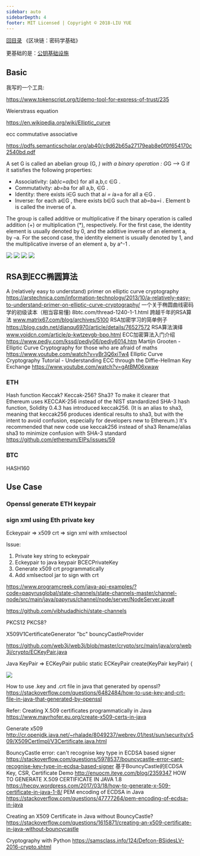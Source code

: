 ```yaml
---
sidebar: auto
sidebarDepth: 4
footer: MIT Licensed | Copyright © 2018-LIU YUE
---
```


[回目录](/docs/blockchain)  《区块链：密码学基础》

更基础的是：[公钥基础设施](/docs/software/highlevel/publickeyinfrastructure)

## Basic

我写的一个工具:

https://www.tokenscript.org/t/demo-tool-for-express-of-trust/235

Weierstrass equation 

https://en.wikipedia.org/wiki/Elliptic_curve

ecc commutative associative

https://pdfs.semanticscholar.org/ab40/c9d62b65a27179eab8e0f0f654170c2540bd.pdf

A set G is called an abelian group (G, *) with a binary operation  : G*G --> G if it satisfies the following properties:
+ Associativity: (a*b)*c=a*(b*c) for all a,b,c ∈G .  
+ Commutativity: a*b=b*a for all a,b, ∈G .  
+ Identity: there exists i∈G such that a*i = i*a=a for all a ∈G .  
+ Inverse: for each a∈G , there exists b∈G such that a*b=b*a=i . Element b is called the inverse of a. 

The group is called additive or multiplicative if the binary operation is called addition (+) or multiplication (*), respectively. For the first case, the identity element is usually denoted by 0, and the additive inverse of an element a, by –a. For the second case, the identity element is usually denoted by 1, and the multiplicative inverse of an element a, by a^-1 . 

![](/docs/docs_image/blockchain/blockchain_cryptography01.png)
![](/docs/docs_image/blockchain/blockchain_cryptography02.png)
![](/docs/docs_image/blockchain/blockchain_cryptography03.png)
![](/docs/docs_image/blockchain/blockchain_cryptography04.png)

## RSA到ECC椭圆算法

A (relatively easy to understand) primer on elliptic curve cryptography
https://arstechnica.com/information-technology/2013/10/a-relatively-easy-to-understand-primer-on-elliptic-curve-cryptography/
一个关于椭圆曲线密码学的初级读本（相当容易懂) 8btc.com/thread-1240-1-1.html
跨越千年的RSA算法 www.matrix67.com/blog/archives/5100
RSA加密学习的简单例子 https://blog.csdn.net/dianqu6970/article/details/76527572
RSA算法演绎 www.voidcn.com/article/p-kwtzevgb-bpo.html
ECC加密算法入门介绍 https://www.pediy.com/kssd/pediy06/pediy6014.htm
Martijn Grooten - Elliptic Curve Cryptography for those who are afraid of maths https://www.youtube.com/watch?v=yBr3Q6xiTw4
Elliptic Curve Cryptography Tutorial - Understanding ECC through the Diffie-Hellman Key Exchange https://www.youtube.com/watch?v=gAtBM06xwaw

### ETH
Hash function
Keccak? Keccak-256? Sha3?
To make it clearer that Ethereum uses KECCAK-256 instead of the NIST standardized SHA-3 hash function, Solidity 0.4.3 has introduced keccak256. (It is an alias to sha3, meaning that keccak256 produces identical results to sha3, but with the intent to avoid confusion, especially for developers new to Ethereum.) It's recommended that new code use keccak256 instead of sha3
Rename/alias sha3 to minimize confusion with SHA-3 standard https://github.com/ethereum/EIPs/issues/59

### BTC
HASH160

## Use Case

### Openssl generate ETH keypair

### sign xml using Eth private key

Eckeypair => x509 crt => sign xml with xmlsectool

Issue:
1.	Private key string to eckeypair
2.	Eckeypair to java keypair
	BCECPrivateKey
3.	Generate x509 crt programmatically
4.	Add xmlsectool jar to sign with crt

https://www.programcreek.com/java-api-examples/?code=papyrusglobal/state-channels/state-channels-master/channel-node/src/main/java/papyrus/channel/node/server/NodeServer.java#

https://github.com/vibhudadhichi/state-channels

PKCS12 PKCS8?

X509V1CertificateGenerator  "bc" bouncyCastleProvider

https://github.com/web3j/web3j/blob/master/crypto/src/main/java/org/web3j/crypto/ECKeyPair.java

Java KeyPair => ECKeyPair
public static ECKeyPair create(KeyPair keyPair) {

![](/docs/docs_image/blockchain/blockchain_indepth05.png)

How to use .key and .crt file in java that generated by openssl? https://stackoverflow.com/questions/6482484/how-to-use-key-and-crt-file-in-java-that-generated-by-openssl

Refer:
Creating X.509 certificates programmatically in Java https://www.mayrhofer.eu.org/create-x509-certs-in-java

Generate x509
http://cr.openjdk.java.net/~rhalade/8049237/webrev.01/test/sun/security/x509/X509CertImpl/V3Certificate.java.html


BouncyCastle error: can't recognise key type in ECDSA based signer https://stackoverflow.com/questions/5978537/bouncycastle-error-cant-recognise-key-type-in-ecdsa-based-signer
基于BouncyCastle的ECDSA Key, CSR, Certificate Demo
http://enuocm.iteye.com/blog/2359347
HOW TO GENERATE X.509 CERTIFICATE IN JAVA 1.8 https://hecpv.wordpress.com/2017/03/18/how-to-generate-x-509-certificate-in-java-1-8/
PEM encoding of ECDSA in Java https://stackoverflow.com/questions/47777264/pem-encoding-of-ecdsa-in-java


Creating an X509 Certificate in Java without BouncyCastle? https://stackoverflow.com/questions/1615871/creating-an-x509-certificate-in-java-without-bouncycastle

Cryptography with Python
https://samsclass.info/124/Defcon-BSidesLV-2016-crypto.shtml


